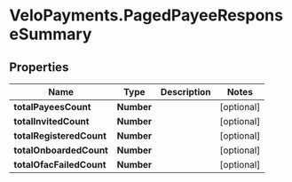 # VeloPayments.PagedPayeeResponseSummary

## Properties

Name | Type | Description | Notes
------------ | ------------- | ------------- | -------------
**totalPayeesCount** | **Number** |  | [optional] 
**totalInvitedCount** | **Number** |  | [optional] 
**totalRegisteredCount** | **Number** |  | [optional] 
**totalOnboardedCount** | **Number** |  | [optional] 
**totalOfacFailedCount** | **Number** |  | [optional] 


